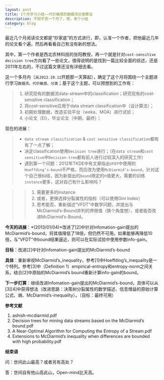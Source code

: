 ```yaml
---
layout: post
title: 1个月学习小结——代价敏感的数据流分类算法
description: 不知不觉一个月了，嗯，来个小结
category: blog
---
```


最近几个月阅读论文都是“抄家底”的方式进行，即，认准一个作者，把他最近几年的论文看个遍，然后再看看自己有没有新的想法。

其中，第一个作者是西北农林科技的张阳教授，再一个就是针对`cost-sensitive decision tree`方向看了一些论文，值得说明的是找到一篇比较全面的综述，还是2011年左右的，不过这篇文章还没有详细去看。

这一个多月内（从`2012.10.12`开题那一天算起），确定了这个月将围绕一个主题进行学习`数据流、代价敏感、分类`；基于这个主题，可以预想到的工作有：

> 1. 研究现有的数据流data-stream中的classification；研究现有的cost-sensitive classification；
> 2. 将cost-sensitive应用于data stream classification中（设计算法）；
> 3. 初期处理数据，改造实验平台（weka、MOA）进行试验；
> 4. 小论文（EI）、毕业论文（中期、最终）；

现在的进展：

> * `data stream classification` & `cost sensitive classification`都有有了一点了解；
> * 决定classification使用`Decision tree`进行；（在`data stream`和`cost sensitive`中`Decision-tree`都有前人进行过较深入的研究工作）
> * 遇到第一个问题：2012年TKDE中有文章指出`VFDT`中使用的`Hoeffding’s-bound`不严格，而应改为使用`McDiarmid’s-bound`，针对这个自己很纠结，因为新提出的`bound`限定的n值更大，需要的训练`instance`更多，这对自己有什么影响吗？

> > 1. 需要更多的instance
> > 2. 或者，更换选择分裂属性的指标（可以使用Gini Index）
> > 3. 思考能否，重新描述“VFDT”中数学问题，并提出与McDiarmid’s-Bound并列的界限值（换个角度想），或者能否改进McDiarmid’s-Bound。


**今天的进展**：*(2013/01/04)*改进了[2]中针对Infomation-gain提出的McDiarmid’s-bound，将其值降低了18倍，但仍然不可用。如果能够再降低10倍，与“VFDT”中bound结果逼近，则可以在实际试验中使用参数info-gain。

**目标**：改进[2]中针对Infomation-gain提出的McDiarmid’s-bound

**具体**：重新审视McDiarmid’s_inequality，参考[1]中Hoeffding’s_inequality是一个特列。参考[3]中（Definition 1）empirical-entropy和entropy-norm之间关系，结合[2]中原始的McDiarmid’s bound重新计算info-gain的bound。

**下一步打算**：继续改进Infomation-gain提出的McDiarmid’s-bound，具体可以从[3][4]中获得想法（改进思路：决策树分裂属性的数学描述、信息增益的原始计算公式、熵、McDiarmid’s-inequality）。（目标：最终可用）

**参考文献**

1. ashish-mcdiarmid.pdf
2. Decision trees for mining data streams based on the McDiarmid’s bound.pdf
3. A Near-Optimal Algorithm for Computing the Entropy of a Stream.pdf
4. Extensions to McDiarmid’s inequality when differences are bounded with high probability.pdf

**结束语**

问：世间此山最高？或者另有高处？

答：世间自有他山高此山，Open-mind比天高。



[NingG]:    http://ningg.github.com  "NingG"
